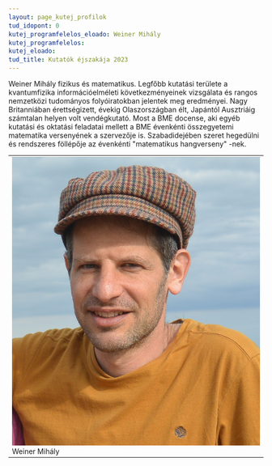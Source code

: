 ```yaml
---
layout: page_kutej_profilok
tud_idopont: 0
kutej_programfelelos_eloado: Weiner Mihály
kutej_programfelelos: 
kutej_eloado:
tud_title: Kutatók éjszakája 2023
---
```

Weiner Mihály fizikus és matematikus. Legfőbb kutatási területe a kvantumfizika információelméleti következményeinek vizsgálata és rangos nemzetközi tudományos folyóiratokban jelentek meg eredményei. Nagy Britanniában érettségizett, évekig Olaszországban élt, Japántól Ausztriáig számtalan helyen volt vendégkutató. Most a BME docense, aki egyéb kutatási és oktatási feladatai mellett a BME évenkénti összegyetemi matematika versenyének a szervezője is. Szabadidejében szeret hegedülni és rendszeres föllépője az évenkénti "matematikus hangverseny" -nek.   




 <table class="picture">
<tr>
<td>

<div class="gallery">
    <img src="images/weiner_mihaly.jpg" max-width="250" max-height="200">
  <div class="desc">Weiner Mihály</div>
</div>

</td>
</tr>
</table>